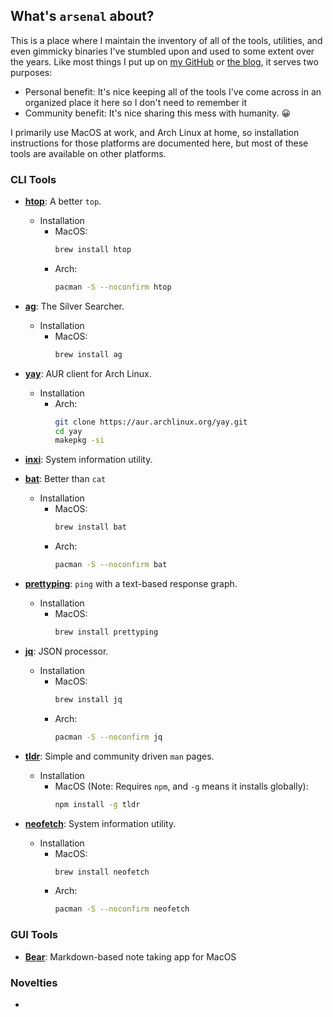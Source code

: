 ## What's `arsenal` about?

This is a place where I maintain the inventory of all of the tools, utilities, and even gimmicky binaries I've stumbled upon and used to some extent over the years. Like most things I put up on [my GitHub](https://github.com/michaeljsmalley) or [the blog](www.smalleycreative.com), it serves two purposes:

* Personal benefit: It's nice keeping all of the tools I've come across in an organized place it here so I don't need to remember it
* Community benefit: It's nice sharing this mess with humanity. 😀

I primarily use MacOS at work, and Arch Linux at home, so installation instructions for those platforms are documented here, but most of these tools are available on other platforms.

### CLI Tools

* **[htop](https://github.com/hishamhm/htop)**: A better `top`.
    * Installation
        * MacOS: 
            ```bash
            brew install htop
            ```
        * Arch: 
            ```bash
            pacman -S --noconfirm htop
            ```

* **[ag](https://github.com/ggreer/the_silver_searcher)**: The Silver Searcher.
    * Installation
        * MacOS:
            ```bash
            brew install ag
            ```

* **[yay](https://github.com/Jguer/yay)**: AUR client for Arch Linux.
    * Installation
        * Arch:
            ```bash
            git clone https://aur.archlinux.org/yay.git
            cd yay
            makepkg -si
            ```

* **[inxi](https://github.com/smxi/inxi)**: System information utility.

* **[bat](https://github.com/sharkdp/bat)**: Better than `cat` 
    * Installation
        * MacOS:
            ```bash
            brew install bat
            ```
        * Arch:
            ```bash
            pacman -S --noconfirm bat
            ```

* **[prettyping](https://github.com/denilsonsa/prettyping)**: `ping` with a text-based response graph.
    * Installation
        * MacOS:
            ```bash
            brew install prettyping
            ```

* **[jq](https://stedolan.github.io/jq/)**: JSON processor.
    * Installation
        * MacOS:
            ```bash
            brew install jq
            ```
        * Arch:
            ```bash
            pacman -S --noconfirm jq
            ```

* **[tldr](https://tldr.sh/)**: Simple and community driven `man` pages.
    * Installation
        * MacOS (Note: Requires `npm`, and `-g` means it installs globally):
            ```bash
            npm install -g tldr
            ```

* **[neofetch](https://github.com/dylanaraps/neofetch)**: System information utility.
    * Installation
        * MacOS:
            ```bash
            brew install neofetch
            ```
        * Arch:
            ```bash
            pacman -S --noconfirm neofetch
            ```

### GUI Tools

* **[Bear](http://www.bear-writer.com/)**: Markdown-based note taking app for MacOS

### Novelties

* 
